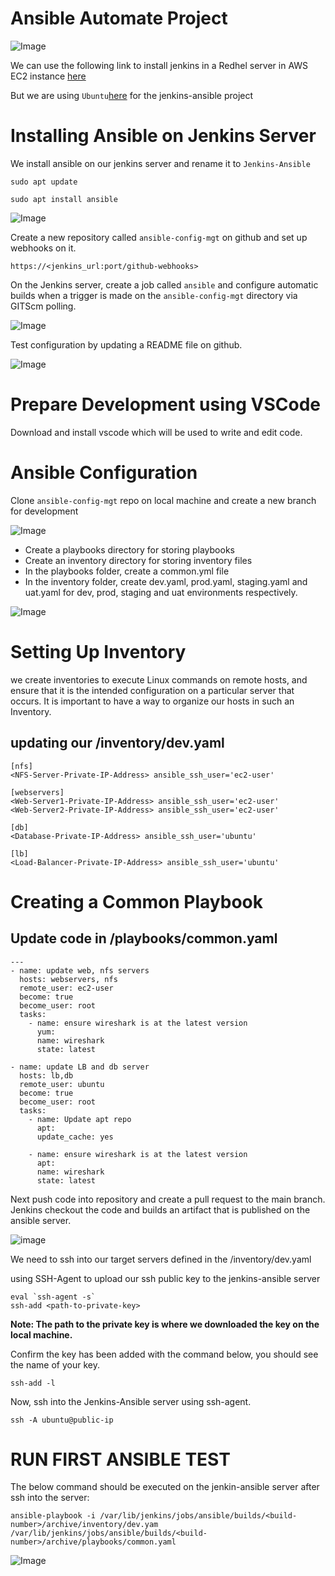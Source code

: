 # Ansible Automate Project

![Image](https://github.com/tochinicky/ansible-config-mgt/assets/29289689/e51e1366-65b1-4ac7-93a6-dfd97eb88033)

We can use the following link to install jenkins in a Redhel server in AWS EC2 instance [here](https://www.jenkins.io/doc/tutorials/tutorial-for-installing-jenkins-on-AWS/)

But we are using `Ubuntu`[here](https://www.jenkins.io/doc/book/installing/linux/#debianubuntu) for the jenkins-ansible project

# Installing Ansible on Jenkins Server

We install ansible on our jenkins server and rename it to `Jenkins-Ansible`

    sudo apt update

    sudo apt install ansible

![Image](https://github.com/tochinicky/ansible-config-mgt/assets/29289689/a222c414-14ff-4ab0-b9f5-e7161b521795)

Create a new repository called `ansible-config-mgt` on github and set up webhooks on it.

`https://<jenkins_url:port/github-webhooks>`

On the Jenkins server, create a job called `ansible` and configure automatic builds when a trigger is made on the `ansible-config-mgt` directory via GITScm polling.

![Image](https://github.com/tochinicky/ansible-config-mgt/assets/29289689/3277043f-b81a-4003-a739-cc85e89f2cb8)

Test configuration by updating a README file on github.

![Image](https://github.com/tochinicky/ansible-config-mgt/assets/29289689/987eb5d2-fcae-4f48-94a6-6cf8975e43ab)

# Prepare Development using VSCode

Download and install vscode which will be used to write and edit code.

# Ansible Configuration

Clone `ansible-config-mgt` repo on local machine and create a new branch for development

![Image](https://github.com/tochinicky/ansible-config-mgt/assets/29289689/53e63b0e-9156-4c96-a4e7-bda007859e24)

- Create a playbooks directory for storing playbooks
- Create an inventory directory for storing inventory files
- In the playbooks folder, create a common.yml file
- In the inventory folder, create dev.yaml, prod.yaml, staging.yaml and uat.yaml for dev, prod, staging and uat environments respectively.

![Image](https://github.com/tochinicky/ansible-config-mgt/assets/29289689/68e6f621-79b0-42d9-b075-7f60d242c3c7)

# Setting Up Inventory

we create inventories to execute Linux commands on remote hosts, and ensure that it is the intended configuration on a particular server that occurs. It is important to have a way to organize our hosts in such an Inventory.

## updating our /inventory/dev.yaml

    [nfs]
    <NFS-Server-Private-IP-Address> ansible_ssh_user='ec2-user'

    [webservers]
    <Web-Server1-Private-IP-Address> ansible_ssh_user='ec2-user'
    <Web-Server2-Private-IP-Address> ansible_ssh_user='ec2-user'

    [db]
    <Database-Private-IP-Address> ansible_ssh_user='ubuntu'

    [lb]
    <Load-Balancer-Private-IP-Address> ansible_ssh_user='ubuntu'

# Creating a Common Playbook

## Update code in /playbooks/common.yaml

    ---
    - name: update web, nfs servers
      hosts: webservers, nfs
      remote_user: ec2-user
      become: true
      become_user: root
      tasks:
        - name: ensure wireshark is at the latest version
          yum:
          name: wireshark
          state: latest

    - name: update LB and db server
      hosts: lb,db
      remote_user: ubuntu
      become: true
      become_user: root
      tasks:
        - name: Update apt repo
          apt:
          update_cache: yes

        - name: ensure wireshark is at the latest version
          apt:
          name: wireshark
          state: latest

Next push code into repository and create a pull request to the main branch. Jenkins checkout the code and builds an artifact that is published on the ansible server.

![image](https://github.com/tochinicky/ansible-config-mgt/assets/29289689/e758d349-c835-474a-858f-c0bf20688547)

We need to ssh into our target servers defined in the /inventory/dev.yaml

using SSH-Agent to upload our ssh public key to the jenkins-ansible server

    eval `ssh-agent -s`
    ssh-add <path-to-private-key>

**Note: The path to the private key is where we downloaded the key on the local machine.**

Confirm the key has been added with the command below, you should see the name of your key.

    ssh-add -l

Now, ssh into the Jenkins-Ansible server using ssh-agent.

    ssh -A ubuntu@public-ip

# RUN FIRST ANSIBLE TEST

The below command should be executed on the jenkin-ansible server after ssh into the server:

    ansible-playbook -i /var/lib/jenkins/jobs/ansible/builds/<build-number>/archive/inventory/dev.yam  /var/lib/jenkins/jobs/ansible/builds/<build-number>/archive/playbooks/common.yaml

![Image](https://github.com/tochinicky/ansible-config-mgt/assets/29289689/d9b16969-d6cc-4b88-ac67-0e7c0f7c8612)
